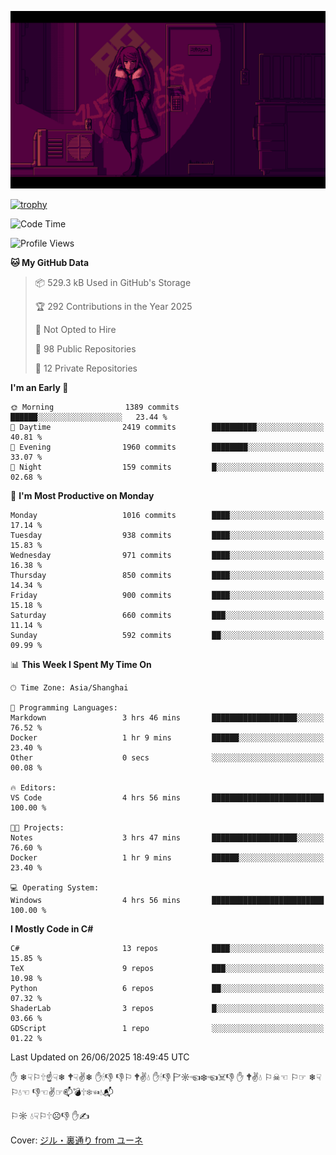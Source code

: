 ![](imgs/main.png)

[![trophy](https://github-profile-trophy.vercel.app/?username=NeilKleistGao&theme=dracula)](https://github.com/ryo-ma/github-profile-trophy)

<!--START_SECTION:waka-->
![Code Time](http://img.shields.io/badge/Code%20Time-1%2C787%20hrs%2021%20mins-blue)

![Profile Views](http://img.shields.io/badge/Profile%20Views-0-blue)

**🐱 My GitHub Data** 

> 📦 529.3 kB Used in GitHub's Storage 
 > 
> 🏆 292 Contributions in the Year 2025
 > 
> 🚫 Not Opted to Hire
 > 
> 📜 98 Public Repositories 
 > 
> 🔑 12 Private Repositories 
 > 
**I'm an Early 🐤** 

```text
🌞 Morning                1389 commits        ██████░░░░░░░░░░░░░░░░░░░   23.44 % 
🌆 Daytime                2419 commits        ██████████░░░░░░░░░░░░░░░   40.81 % 
🌃 Evening                1960 commits        ████████░░░░░░░░░░░░░░░░░   33.07 % 
🌙 Night                  159 commits         █░░░░░░░░░░░░░░░░░░░░░░░░   02.68 % 
```
📅 **I'm Most Productive on Monday** 

```text
Monday                   1016 commits        ████░░░░░░░░░░░░░░░░░░░░░   17.14 % 
Tuesday                  938 commits         ████░░░░░░░░░░░░░░░░░░░░░   15.83 % 
Wednesday                971 commits         ████░░░░░░░░░░░░░░░░░░░░░   16.38 % 
Thursday                 850 commits         ████░░░░░░░░░░░░░░░░░░░░░   14.34 % 
Friday                   900 commits         ████░░░░░░░░░░░░░░░░░░░░░   15.18 % 
Saturday                 660 commits         ███░░░░░░░░░░░░░░░░░░░░░░   11.14 % 
Sunday                   592 commits         ██░░░░░░░░░░░░░░░░░░░░░░░   09.99 % 
```


📊 **This Week I Spent My Time On** 

```text
🕑︎ Time Zone: Asia/Shanghai

💬 Programming Languages: 
Markdown                 3 hrs 46 mins       ███████████████████░░░░░░   76.52 % 
Docker                   1 hr 9 mins         ██████░░░░░░░░░░░░░░░░░░░   23.40 % 
Other                    0 secs              ░░░░░░░░░░░░░░░░░░░░░░░░░   00.08 % 

🔥 Editors: 
VS Code                  4 hrs 56 mins       █████████████████████████   100.00 % 

🐱‍💻 Projects: 
Notes                    3 hrs 47 mins       ███████████████████░░░░░░   76.60 % 
Docker                   1 hr 9 mins         ██████░░░░░░░░░░░░░░░░░░░   23.40 % 

💻 Operating System: 
Windows                  4 hrs 56 mins       █████████████████████████   100.00 % 
```

**I Mostly Code in C#** 

```text
C#                       13 repos            ████░░░░░░░░░░░░░░░░░░░░░   15.85 % 
TeX                      9 repos             ███░░░░░░░░░░░░░░░░░░░░░░   10.98 % 
Python                   6 repos             ██░░░░░░░░░░░░░░░░░░░░░░░   07.32 % 
ShaderLab                3 repos             █░░░░░░░░░░░░░░░░░░░░░░░░   03.66 % 
GDScript                 1 repo              ░░░░░░░░░░░░░░░░░░░░░░░░░   01.22 % 
```




 Last Updated on 26/06/2025 18:49:45 UTC
<!--END_SECTION:waka-->

✋ ❄☟⚐🕆☝☟❄ 🕈☟✌❄ ✋🕯👎 👎⚐ 🕈✌💧 ✋🕯👎 🏱☼☜❄☜☠👎 ✋ 🕈✌💧 ⚐☠☜ ⚐☞ ❄☟⚐💧☜ 👎☜✌☞📫💣🕆❄☜💧📬

⚐☼ 💧☟⚐🕆☹👎 ✋✍

Cover: [ジル・裏通り from ユーネ](https://www.pixiv.net/artworks/62127066)
